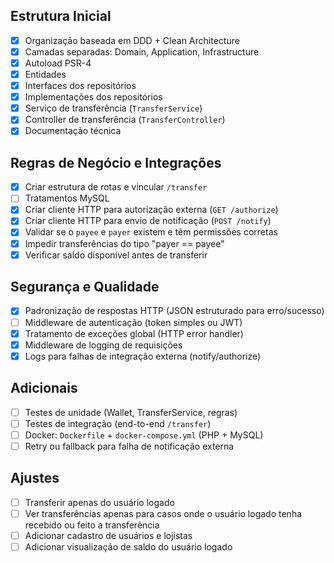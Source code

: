 ## Estrutura Inicial
- [x] Organização baseada em DDD + Clean Architecture
- [x] Camadas separadas: Domain, Application, Infrastructure
- [x] Autoload PSR-4
- [x] Entidades
- [x] Interfaces dos repositórios
- [x] Implementações dos repositórios
- [x] Serviço de transferência (`TransferService`)
- [x] Controller de transferência (`TransferController`)
- [x] Documentação técnica

## Regras de Negócio e Integrações
- [x] Criar estrutura de rotas e vincular `/transfer`
- [ ] Tratamentos MySQL
- [x] Criar cliente HTTP para autorização externa (`GET /authorize`)
- [x] Criar cliente HTTP para envio de notificação (`POST /notify`)
- [x] Validar se o `payee` e `payer` existem e têm permissões corretas
- [x] Impedir transferências do tipo "payer == payee"
- [x] Verificar saldo disponível antes de transferir

## Segurança e Qualidade
- [x] Padronização de respostas HTTP (JSON estruturado para erro/sucesso)
- [ ] Middleware de autenticação (token simples ou JWT)
- [x] Tratamento de exceções global (HTTP error handler)
- [x] Middleware de logging de requisições
- [x] Logs para falhas de integração externa (notify/authorize)

## Adicionais
- [ ] Testes de unidade (Wallet, TransferService, regras)
- [ ] Testes de integração (end-to-end `/transfer`)
- [ ] Docker: `Dockerfile` + `docker-compose.yml` (PHP + MySQL)
- [ ] Retry ou fallback para falha de notificação externa

## Ajustes
- [ ] Transferir apenas do usuário logado
- [ ] Ver transferências apenas para casos onde o usuário logado tenha recebido ou feito a transferência
- [ ] Adicionar cadastro de usuários e lojistas
- [ ] Adicionar visualização de saldo do usuário logado